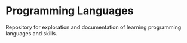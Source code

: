 # Programming Languages
 Repository for exploration and documentation of learning programming languages and skills.
